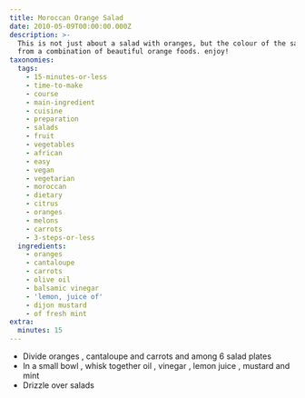 ```yaml
---
title: Moroccan Orange Salad
date: 2010-05-09T00:00:00.000Z
description: >-
  This is not just about a salad with oranges, but the colour of the salad is
  from a combination of beautiful orange foods. enjoy!
taxonomies:
  tags:
    - 15-minutes-or-less
    - time-to-make
    - course
    - main-ingredient
    - cuisine
    - preparation
    - salads
    - fruit
    - vegetables
    - african
    - easy
    - vegan
    - vegetarian
    - moroccan
    - dietary
    - citrus
    - oranges
    - melons
    - carrots
    - 3-steps-or-less
  ingredients:
    - oranges
    - cantaloupe
    - carrots
    - olive oil
    - balsamic vinegar
    - 'lemon, juice of'
    - dijon mustard
    - of fresh mint
extra:
  minutes: 15
---
```

 - Divide oranges , cantaloupe and carrots and among 6 salad plates
 - In a small bowl , whisk together oil , vinegar , lemon juice , mustard and mint
 - Drizzle over salads
